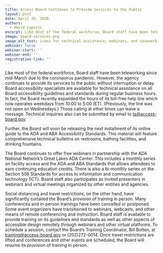 ```yaml
---
title: Access Board Continues to Provide Services to the Public
layout: post
date: April 30, 2020
authors:
  - david-capozzi
excerpt: Like most of the federal workforce, Board staff have been teleworking since mid-March due to the coronavirus pandemic.
image: board-services.png
image_alt_text: icons for technical assistance, webinars, and casework
webinar: false
webinar-start: ''
webinar-end: ''
registration-link: ''
---
```


Like most of the federal workforce, Board staff have been teleworking since mid-March due to the coronavirus pandemic.
However, the agency continues to provide its services to the public without interruption or delay.
Board accessibility specialists are available for technical assistance on all Board accessibility guidelines and standards during regular business hours.
In fact, the Board recently expanded the hours of its toll-free help line which now operates weekdays from 10:00 to 5:00 (ET).
(Previously, the line was not open on Wednesdays.)
Those calling at other times can leave a message.
Technical inquiries also can be submitted by email to [ta@access-board.gov](mailto:ta@access-board.gov).

Further, the Board will soon be releasing the next installment of its online guide to the ADA and ABA Accessibility Standards.
This material will feature comprehensive technical bulletins on restrooms, bathing facilities, and drinking fountains.

The Board continues to offer free webinars in partnership with the ADA National Network’s Great Lakes ADA Center.
This includes a monthly series on facility access and the ADA and ABA Standards that allows attendees to earn continuing education credits.
There is also a bi-monthly series on the Section 508 Standards for access to information and communication technology (ICT).
Board staff also participates as invited presenters in webinars and virtual meetings organized by other entities and agencies.

Social distancing and travel restrictions, on the other hand, have significantly curtailed the Board’s provision of training in person.
Many conferences and in-person trainings have been cancelled or postponed.
Some event organizers have transitioned to webinars, webcasts, and other means of remote conferencing and instruction.
Board staff is available to provide training on its guidelines and standards as well as other aspects of accessible design remotely through webinars and other virtual platforms.
To schedule a session, contact the Board’s Training Coordinator, Bill Botten, at [training@access-board.gov](mailto:training@access-board.gov) or (202)272-0014.
Once travel restrictions are lifted and conferences and other events are scheduled, the Board will resume its provision of training in person.
